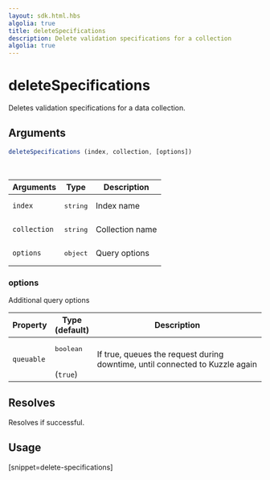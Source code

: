 ```yaml
---
layout: sdk.html.hbs
algolia: true
title: deleteSpecifications
description: Delete validation specifications for a collection
algolia: true
---
```


# deleteSpecifications

Deletes validation specifications for a data collection.

## Arguments

```javascript
deleteSpecifications (index, collection, [options])
```

<br/>

| Arguments    | Type    | Description |
|--------------|---------|-------------|
| ``index`` | <pre>string</pre> | Index name    |
| ``collection`` | <pre>string</pre> | Collection name    |
| ``options`` | <pre>object</pre> | Query options    |

### options

Additional query options

| Property     | Type<br/>(default)    | Description   |
| -------------- | --------- | ------------- |
| `queuable` | <pre>boolean</pre><br/>(`true`) | If true, queues the request during downtime, until connected to Kuzzle again |

## Resolves

Resolves if successful.

## Usage

[snippet=delete-specifications]
